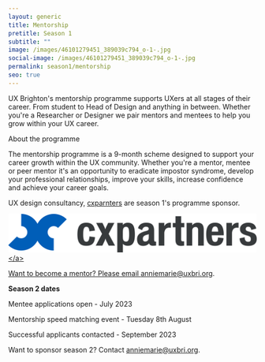 ```yaml
---
layout: generic
title: Mentorship
pretitle: Season 1
subtitle: ""
image: /images/46101279451_389039c794_o-1-.jpg
social-image: /images/46101279451_389039c794_o-1-.jpg
permalink: season1/mentorship
seo: true
---
```

U﻿X Brighton's mentorship programme supports UXers at all stages of their career. From student to Head of Design and anything in between. Whether you're a Researcher or Designer we pair mentors and mentees to help you grow within your UX career. 

A﻿bout the programme 

T﻿he mentorship programme is a 9-month scheme designed to support your career growth within the UX community. Whether you're a mentor, mentee or peer mentor it's an opportunity to eradicate impostor syndrome, develop your professional relationships, improve your skills, increase confidence and achieve your career goals. 

U﻿X design consultancy, [cxparnters](https://www.cxpartners.co.uk/) are season 1's programme sponsor.

<a href="https://www.cxpartners.co.uk/"><img src="/images/cxpartners_logo_blue-black-1-.png" alt="cxpartners logo" class="image-align-right"/><﻿/a>

Want to become a mentor? Please email anniemarie@uxbri.org. 

**S﻿eason 2 dates**

Mentee applications o﻿pen - July 2023 

M﻿entorship speed matching event - Tuesday 8th August 

S﻿uccessful applicants contacted - September 2023 

Want to sponsor season 2? Contact anniemarie@uxbri.org.